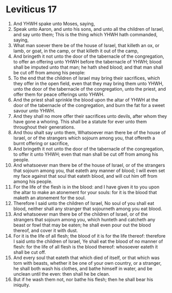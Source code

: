 ﻿# Leviticus 17
1. And YHWH spake unto Moses, saying, 
2. Speak unto Aaron, and unto his sons, and unto all the children of Israel, and say unto them; This is the thing which YHWH hath commanded, saying, 
3. What man soever there be of the house of Israel, that killeth an ox, or lamb, or goat, in the camp, or that killeth it out of the camp, 
4. And bringeth it not unto the door of the tabernacle of the congregation, to offer an offering unto YHWH before the tabernacle of YHWH; blood shall be imputed unto that man; he hath shed blood; and that man shall be cut off from among his people: 
5. To the end that the children of Israel may bring their sacrifices, which they offer in the open field, even that they may bring them unto YHWH, unto the door of the tabernacle of the congregation, unto the priest, and offer them for peace offerings unto YHWH. 
6. And the priest shall sprinkle the blood upon the altar of YHWH at the door of the tabernacle of the congregation, and burn the fat for a sweet savour unto YHWH. 
7. And they shall no more offer their sacrifices unto devils, after whom they have gone a whoring. This shall be a statute for ever unto them throughout their generations. 
8.  And thou shalt say unto them, Whatsoever man there be of the house of Israel, or of the strangers which sojourn among you, that offereth a burnt offering or sacrifice, 
9. And bringeth it not unto the door of the tabernacle of the congregation, to offer it unto YHWH; even that man shall be cut off from among his people. 
10.  And whatsoever man there be of the house of Israel, or of the strangers that sojourn among you, that eateth any manner of blood; I will even set my face against that soul that eateth blood, and will cut him off from among his people. 
11. For the life of the flesh is in the blood: and I have given it to you upon the altar to make an atonement for your souls: for it is the blood that maketh an atonement for the soul. 
12. Therefore I said unto the children of Israel, No soul of you shall eat blood, neither shall any stranger that sojourneth among you eat blood. 
13. And whatsoever man there be of the children of Israel, or of the strangers that sojourn among you, which hunteth and catcheth any beast or fowl that may be eaten; he shall even pour out the blood thereof, and cover it with dust. 
14. For it is the life of all flesh; the blood of it is for the life thereof: therefore I said unto the children of Israel, Ye shall eat the blood of no manner of flesh: for the life of all flesh is the blood thereof: whosoever eateth it shall be cut off. 
15. And every soul that eateth that which died of itself, or that which was torn with beasts, whether it be one of your own country, or a stranger, he shall both wash his clothes, and bathe himself in water, and be unclean until the even: then shall he be clean. 
16. But if he wash them not, nor bathe his flesh; then he shall bear his iniquity. 
